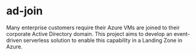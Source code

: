 # ad-join
Many enterprise customers require their Azure VMs are joined to their corporate Active Directory domain. This project aims to develop an event-driven serverless solution to enable this capability in a Landing Zone in Azure.

